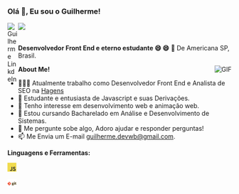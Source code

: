<!-- <h3 title="hehehe"> Hi there! 👋</h3> -->


<h3 title="hehehe"> Olá 👋, Eu sou o Guilherme!</h3>

<a href="https://www.linkedin.com/in/guilherme-de-freitas-ferreira-019a60160/">
  <img align="left" alt="Guilherme LinkdeIn" width="24px" src="https://cdn.jsdelivr.net/npm/simple-icons@v3/icons/linkedin.svg" />
</a>
<!--
  <a href="https://www.instagram.com/">
  <img align="left" alt="Guilherme Instagram" width="24px" src="https://cdn.jsdelivr.net/npm/simple-icons@v3/icons/instagram.svg" />
</a>
<a href="https://www.facebook.com/">
  <img align="left" alt="Guilherme Facebook" width="24px" src="https://cdn.jsdelivr.net/npm/simple-icons@v3/icons/facebook.svg" />
</a>
-->
<img src="https://komarev.com/ghpvc/?username=GuilhermeDeFFerreira&color=blueviolet" align="left">




<br />
<br />

 **Desenvolvedor Front End e eterno estudante 😄 😄** 🚀 De Americana SP, Brasil.
 <!-- Currently, I'm a Community Team Member 🙍🏽‍♂️ [@CallmeMehdi](https://github.com/CallmeMehdi), Kaggler 👨🏽‍💻 [@Kaggle](https://www.kaggle.com/mehdimabrouki), and an Artificial Intelligence intern 👨🏽‍💼.  -->

  <img align="right" alt="GIF" src="https://i.pinimg.com/originals/e4/26/70/e426702edf874b181aced1e2fa5c6cde.gif" />


**About Me!**

- 👨🏽‍💻 Atualmente trabalho como Desenvolvedor Front End e Analista de SEO na <a href="https://hagens.com.br/"> Hagens </a>
- 🌱 Estudante e entusiasta de Javascript e suas Derivações. 
- 🤔 Tenho interesse em desenvolvimento web e animação web.
- 💼 Estou cursando Bacharelado em Análise e Desenvolvimento de Sistemas.
- 💬 Me pergunte sobe algo, Adoro ajudar e responder perguntas!
- 📫 Me Envia um E-mail [guilherme.devwb@gmail.com](mailto:guilherme.devwb@gmail.com).

<!--
- 📝 See my [Curriculum Vitae](https://drive.google.com/file/d/1PxlxLA6vGXslYmwybcA_dlr4uQhq-tkm/view?usp=sharing) to get more info.
-->


**Linguagens e Ferramentas:**  


<code><img height="20" src="https://raw.githubusercontent.com/github/explore/80688e429a7d4ef2fca1e82350fe8e3517d3494d/topics/javascript/javascript.png"></code>

<!--
  <code><img height="20" src="https://raw.githubusercontent.com/github/explore/80688e429a7d4ef2fca1e82350fe8e3517d3494d/topics/react/react.png"></code>
<code><img height="20" src="https://raw.githubusercontent.com/github/explore/80688e429a7d4ef2fca1e82350fe8e3517d3494d/topics/nodejs/nodejs.png"></code>
<code><img height="20" src="https://raw.githubusercontent.com/github/explore/80688e429a7d4ef2fca1e82350fe8e3517d3494d/topics/cpp/cpp.png"></code>
<code><img height="20" src="https://raw.githubusercontent.com/github/explore/80688e429a7d4ef2fca1e82350fe8e3517d3494d/topics/mysql/mysql.png"></code>
-->

<code><img height="20" src="https://raw.githubusercontent.com/github/explore/80688e429a7d4ef2fca1e82350fe8e3517d3494d/topics/git/git.png"></code>

<!--
  <img src="https://github-readme-stats.vercel.app/api?username=GuilhermeDeFFerreira&show_icons=true&hide_border=true&count_private=true&theme=shades-of-purple&icon_color=fad000" alt="GuilhermeDeFFerreira GitHub Stats">
 -->
